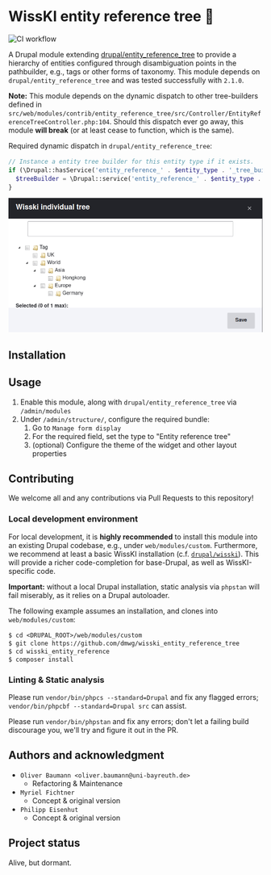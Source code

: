 # WissKI entity reference tree 🌳️

![CI workflow](https://github.com/dmwg/wisski_entity_reference_tree/actions/workflows/ci.yml/badge.svg?branch=main)

A Drupal module extending [drupal/entity_reference_tree](https://www.drupal.org/project/entity_reference_tree) to provide a hierarchy of entities configured through disambiguation points in the pathbuilder, e.g., tags or other forms of taxonomy.
This module depends on `drupal/entity_reference_tree` and was tested successfully with `2.1.0`.

**Note:** This module depends on the dynamic dispatch to other tree-builders defined in `src/web/modules/contrib/entity_reference_tree/src/Controller/EntityReferenceTreeController.php:104`.
Should this dispatch ever go away, this module **will break** (or at least cease to function, which is the same).

Required dynamic dispatch in `drupal/entity_reference_tree`:
```php
// Instance a entity tree builder for this entity type if it exists.
if (\Drupal::hasService('entity_reference_' . $entity_type . '_tree_builder')) {
  $treeBuilder = \Drupal::service('entity_reference_' . $entity_type . '_tree_builder');
}
```

![](./screenshot.png "A screenshot of the reference tree widget")

## Installation

## Usage

1. Enable this module, along with `drupal/entity_reference_tree` via `/admin/modules`
2. Under `/admin/structure/`, configure the required bundle:
   1. Go to `Manage form display`
   2. For the required field, set the type to "Entity reference tree"
   3. (optional) Configure the theme of the widget and other layout properties

## Contributing

We welcome all and any contributions via Pull Requests to this repository!

### Local development environment

For local development, it is **highly recommended** to install this module into an existing Drupal codebase, e.g., under `web/modules/custom`.
Furthermore, we recommend at least a basic WissKI installation (c.f. [`drupal/wisski`](https://www.drupal.org/project/wisski)).
This will provide a richer code-completion for base-Drupal, as well as WissKI-specific code.

**Important:** without a local Drupal installation, static analysis via `phpstan` will fail miserably, as it relies on a Drupal autoloader.

The following example assumes an installation, and clones into `web/modules/custom`:
```shell
$ cd <DRUPAL_ROOT>/web/modules/custom
$ git clone https://github.com/dmwg/wisski_entity_reference_tree
$ cd wisski_entity_reference
$ composer install
```

### Linting & Static analysis

Please run `vendor/bin/phpcs --standard=Drupal` and fix any flagged errors; `vendor/bin/phpcbf --standard=Drupal src` can assist.

Please run `vendor/bin/phpstan` and fix any errors; don't let a failing build discourage you, we'll try and figure it out in the PR.

## Authors and acknowledgment

* `Oliver Baumann <oliver.baumann@uni-bayreuth.de>`
  * Refactoring & Maintenance
* `Myriel Fichtner`
  * Concept & original version
* `Philipp Eisenhut`
  * Concept & original version

## Project status

Alive, but dormant.
